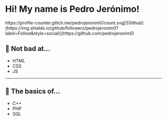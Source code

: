 <h1>Hi! My name is Pedro Jerónimo!</h1>
https://profile-counter.glitch.me/pedrojeronim0/count.svg[![Github](https://img.shields.io/github/followers/pedrojeronim0?label=Follow&style=social)](https://github.com/pedrojeronim0)
<h2 "display:flex;align-items:center">👀 Not bad at...</h2>
<ul>
 <li>HTML</li>
 <li>CSS</li>
 <li>JS</li>
 </ul>
<hr>
<h2 style:"display:flex;align-items:center">🌱 The basics of...</h2>
<ul>
<li>C++</li>
<li>PHP</li>
<li>SQL</li>
</ul>
